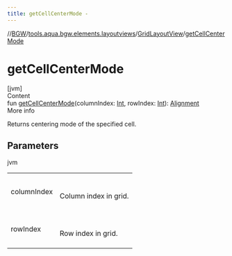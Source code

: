 ```yaml
---
title: getCellCenterMode -
---
```

//[BGW](../../../index.md)/[tools.aqua.bgw.elements.layoutviews](../index.md)/[GridLayoutView](index.md)/[getCellCenterMode](get-cell-center-mode.md)



# getCellCenterMode  
[jvm]  
Content  
fun [getCellCenterMode](get-cell-center-mode.md)(columnIndex: [Int](https://kotlinlang.org/api/latest/jvm/stdlib/kotlin/-int/index.html), rowIndex: [Int](https://kotlinlang.org/api/latest/jvm/stdlib/kotlin/-int/index.html)): [Alignment](../../tools.aqua.bgw.core/-alignment/index.md)  
More info  


Returns centering mode of the specified cell.



## Parameters  
  
jvm  
  
| | |
|---|---|
| <a name="tools.aqua.bgw.elements.layoutviews/GridLayoutView/getCellCenterMode/#kotlin.Int#kotlin.Int/PointingToDeclaration/"></a>columnIndex| <a name="tools.aqua.bgw.elements.layoutviews/GridLayoutView/getCellCenterMode/#kotlin.Int#kotlin.Int/PointingToDeclaration/"></a><br><br>Column index in grid.<br><br>|
| <a name="tools.aqua.bgw.elements.layoutviews/GridLayoutView/getCellCenterMode/#kotlin.Int#kotlin.Int/PointingToDeclaration/"></a>rowIndex| <a name="tools.aqua.bgw.elements.layoutviews/GridLayoutView/getCellCenterMode/#kotlin.Int#kotlin.Int/PointingToDeclaration/"></a><br><br>Row index in grid.<br><br>|
  
  



